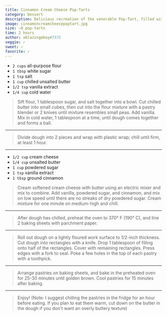 ```yaml
---
title: Cinnamon Cream Cheese Pop-Tarts
category: Dessert
description: Delicious recreation of the venerable Pop-Tart, filled with a rich cream cheese filling!
image: cinnamoncreamcheesepoptart.jpg
size: ~8 pop-tarts
time: 2 hours
author: ablazingeboy#7375
veggie: ✓
sweet: ✓
favorite: ✓
---
```


* `2 cups` all-purpose flour
* `1 tbsp` white sugar
* `1 tsp` salt
* `1 cup` chilled unsalted butter
* `1/2 tsp` vanilla extract
* `1/4 cup` cold water

> Sift flour, 1 tablespoon sugar, and salt together into a bowl. Cut chilled butter into small cubes, then cut into the flour mixture with a pastry blender or 2 knives until mixture resembles small peas. Add vanilla. Mix in cold water, 1 tablespoon at a time, until dough comes together and forms a ball.

---

> Divide dough into 2 pieces and wrap with plastic wrap; chill until firm, at least 1 hour.

---

* `1/2 cup` cream cheese
* `1/4 cup` unsalted butter
* `1 cup` powdered sugar
* `1 tsp` vanilla extract
* `1 tbsp` ground cinnamon

> Cream softened cream cheese with butter using an electric mixer and mix to combine. Add vanilla, powdered sugar, and cinnamon, and mix on low speed until there are no streaks of dry powdered sugar. Cream mixture for one minute on medium-high and chill.

---

> After dough has chilled, preheat the oven to 370° F (190° C), and line 2 baking sheets with parchment paper.

---

> Roll out dough on a lightly floured work surface to 1/2-inch thickness. Cut dough into rectangles with a knife. Drop 1 tablespoon of filling onto half of the rectangles. Cover with remaining rectangles. Press edges with a fork to seal. Poke a few holes in the top of each pastry with a toothpick.

---

> Arrange pastries on baking sheets, and bake in the preheated oven for 25-30 minutes until golden brown. Cool pastries for 15 minutes after baking.

---

> Enjoy! (Note: I suggest chilling the pastries in the fridge for an hour before eating. If you plan to eat them warm, cut down on the butter in the dough if you don't want an overly buttery texture)
